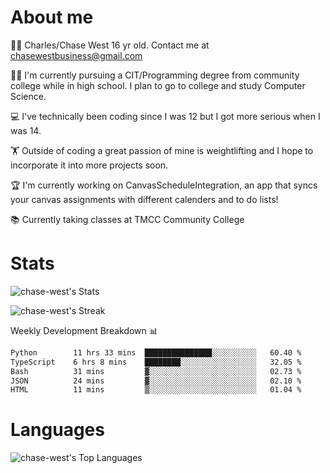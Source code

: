 # About me
🙋‍♂️ Charles/Chase West 16 yr old. Contact me at chasewestbusiness@gmail.com

👨‍🎓 I'm currently pursuing a CIT/Programming degree from community college
while in high school. I plan to go to college and study Computer Science. 

💻 I've technically been coding since I was 12 but
I got more serious when I was 14. 

🏋️ Outside of coding a great passion of mine is weightlifting
and I hope to incorporate it into more projects soon.

🏆 I'm currently working on CanvasScheduleIntegration, an app that syncs your canvas assignments with different calenders and to do lists! 

📚 Currently taking classes at TMCC Community College 

# Stats 

![chase-west's Stats](https://github-readme-stats.vercel.app/api?username=chase-west&theme=prussian&show_icons=true&hide_border=false&count_private=true)


![chase-west's Streak](https://github-readme-streak-stats.herokuapp.com/?user=chase-west&theme=prussian&hide_border=false)

Weekly Development Breakdown 📊
<!--START_SECTION:waka-->

```txt
Python        11 hrs 33 mins  ███████████████░░░░░░░░░░   60.40 %
TypeScript    6 hrs 8 mins    ████████░░░░░░░░░░░░░░░░░   32.05 %
Bash          31 mins         ▓░░░░░░░░░░░░░░░░░░░░░░░░   02.73 %
JSON          24 mins         ▓░░░░░░░░░░░░░░░░░░░░░░░░   02.10 %
HTML          11 mins         ▒░░░░░░░░░░░░░░░░░░░░░░░░   01.04 %
```

<!--END_SECTION:waka-->


# Languages 
![chase-west's Top Languages](https://github-readme-stats.vercel.app/api/top-langs/?username=chase-west&theme=prussian&show_icons=true&hide_border=false&layout=compact)


